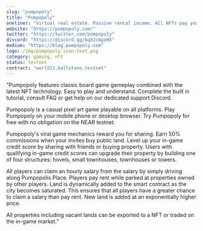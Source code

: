 ```yaml
---
slug: "pumpopoly"
title: "Pumpopoly"
oneliner: "Virtual real estate. Passive rental income. All NFTs pay you rent. 50% commission on invites. Level up to improve your land with buildings."
website: "https://pumpopoly.com/"
twitter: "https://twitter.com/pumpopoly"
discord: "https://discord.gg/bqXJcAgxHX"
medium: "https://blog.pumpopoly.com"
logo: /img/pumpopoly-icon-text.png
category: gaming, nft
status: testnet
contract: "world11.ballstone.testnet"
---
```


"Pumpopoly features classic board game gameplay combined with the latest NFT technology. Easy to play and understand. Complete the built in tutorial, consult FAQ or get help on our dedicated support Discord.

Pumpopoly is a casual pixel art game playable on all platforms. Play Pumpopoly on your mobile phone or desktop browser. Try Pumpopoly for free with no obligation on the NEAR testnet.

Pumpopoly's viral game mechanics reward you for sharing. Earn 50% commissions when your invites buy public land. Level up your in-game credit score by sharing with friends or buying property. Users with qualifying in-game credit scores can upgrade their property by building one of four structures: hovels, small townhouses, townhouses or towers.

All players can claim an hourly salary from the salary by simply driving along Pumpopolis Place. Players pay rent while parked at properties owned by other players. Land is dynamically added to the smart contract as the city becomes saturated. This ensures that all players have a greater chance to claim a salary than pay rent. New land is added at an exponentially higher price.

All properties including vacant lands can be exported to a NFT or traded on the in-game market."
